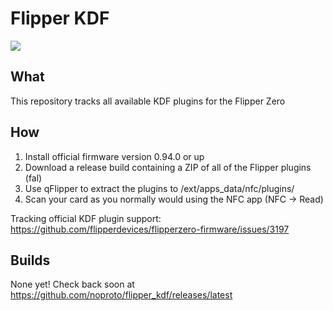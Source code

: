 # Flipper KDF

![](https://thumb.tildacdn.com/tild3332-3839-4061-b663-363464303432/-/resize/214x/-/format/webp/noroot.png)

## What

This repository tracks all available KDF plugins for the Flipper Zero

## How

1. Install official firmware version 0.94.0 or up
2. Download a release build containing a ZIP of all of the Flipper plugins (fal)
3. Use qFlipper to extract the plugins to /ext/apps_data/nfc/plugins/
4. Scan your card as you normally would using the NFC app (NFC -> Read)

Tracking official KDF plugin support: https://github.com/flipperdevices/flipperzero-firmware/issues/3197

## Builds

None yet! Check back soon at https://github.com/noproto/flipper_kdf/releases/latest
